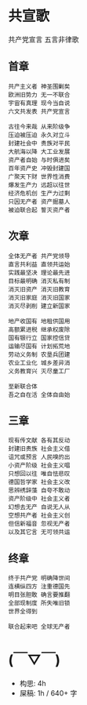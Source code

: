 # 共宣歌
共产党宣言 五言非律歌

## 首章

	共产主义者 神圣围剿矣
	欧洲旧势力 无一不联合
	宇宙有真理 现今当自说
	六文共发表 共产党宣言
	
	古往今来哉 从来阶级争
	压迫被压迫 永久对立斗
	封建社会中 贵族对平民
	大航海以降 大工业发展
	资产者自始 与时俱进矣
	百年资产史 冲毁封建国
	广聚天下财 世界性消费
	爆发生产力 远超以往世
	经济危机创 生产力过剩
	只因无产者 资产掘墓人
	被迫联合起 誓灭资产者
	


## 次章

	全体无产者 共产党领导
	直言共利益 直领共运始
	实践最坚决 理论最先进
	目标最明确 消灭私有制
	消灭旧资产 消灭旧教育
	消灭旧家庭 消灭旧国家
	消灭尽剥削 建立新国家
	
	地产收国有 地租供国用
	高额累进税 继承权废除
	国有银行立 国家控信贷
	运输尽国有 计划拓荒地
	劳动义务制 农垦兵团建
	农业工业化 城乡差异消
	义务教育兴 灭尽童工厂
	
	至新联合体 
	吾之自在活 全体自由始

## 三章

	现有传文献 各有其反动
	封建旧贵族 社会主义借
	诅咒或预言 人民嗅的出
	小资产阶级 社会主义唱
	只想回以往 唯自怯悲叹
	德国哲学家 社会主义改
	思辨绣辞藻 自夸不敢动
	资产阶级中 社会主义者
	幻想去无产 自说无人从
	空想共产者 社会主义创
	但信新福音 忽视无产者
	以及其它言 无可领共运
	


## 终章

	终于共产党 明确降世间
	连横纵四方 注重德国先
	明目张胆敢 确言要推翻
	全部现制度 所失唯旧锁
	世界全得到 
	
	联合起来吧 全球无产者  

# (￣▽￣)

- 构思: 4h
- 屎稿: 1h / 640+ 字